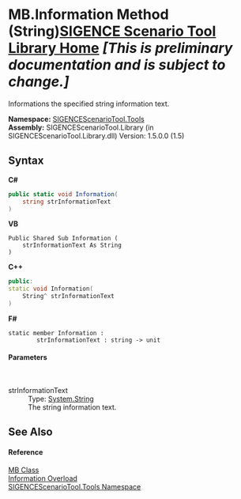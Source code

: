 # MB.Information Method (String)<a href="https://github.com/ObiWanLansi/SIGENCE-Scenario-Tool">SIGENCE Scenario Tool Library Home</a> _**\[This is preliminary documentation and is subject to change.\]**_

Informations the specified string information text.

**Namespace:**&nbsp;<a href="ed07aae6-c2f9-b6d8-effe-51b38a92d007.md">SIGENCEScenarioTool.Tools</a><br />**Assembly:**&nbsp;SIGENCEScenarioTool.Library (in SIGENCEScenarioTool.Library.dll) Version: 1.5.0.0 (1.5)

## Syntax

**C#**<br />
``` C#
public static void Information(
	string strInformationText
)
```

**VB**<br />
``` VB
Public Shared Sub Information ( 
	strInformationText As String
)
```

**C++**<br />
``` C++
public:
static void Information(
	String^ strInformationText
)
```

**F#**<br />
``` F#
static member Information : 
        strInformationText : string -> unit 

```


#### Parameters
&nbsp;<dl><dt>strInformationText</dt><dd>Type: <a href="http://msdn2.microsoft.com/en-us/library/s1wwdcbf" target="_blank">System.String</a><br />The string information text.</dd></dl>

## See Also


#### Reference
<a href="cb6e0d07-ecf2-0529-ed52-657a28700dc7.md">MB Class</a><br /><a href="9dbf3e04-dc24-ae74-e239-e0cd830d85a2.md">Information Overload</a><br /><a href="ed07aae6-c2f9-b6d8-effe-51b38a92d007.md">SIGENCEScenarioTool.Tools Namespace</a><br />